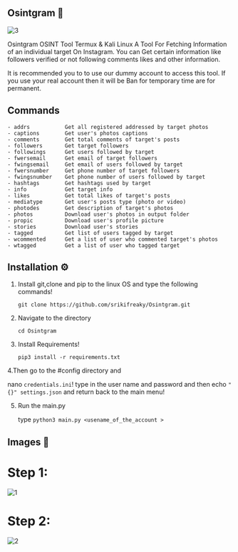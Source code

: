 ## Osintgram 👀


![3](https://user-images.githubusercontent.com/93464981/139574483-76baa4fb-3c0c-432a-bbf8-8203c3d4bd99.PNG)

Osintgram OSINT Tool Termux & Kali Linux 
A Tool For Fetching Information of an individual target On Instagram. You can Get certain information like followers verified or not following comments likes and other information. 

It is recommended you to to use our dummy account to access this tool. If you use your real account then it will be Ban for temporary time are for permanent.

## Commands

```text
- addrs           Get all registered addressed by target photos
- captions        Get user's photos captions
- comments        Get total comments of target's posts
- followers       Get target followers
- followings      Get users followed by target
- fwersemail      Get email of target followers
- fwingsemail     Get email of users followed by target
- fwersnumber     Get phone number of target followers
- fwingsnumber    Get phone number of users followed by target
- hashtags        Get hashtags used by target
- info            Get target info
- likes           Get total likes of target's posts
- mediatype       Get user's posts type (photo or video)
- photodes        Get description of target's photos
- photos          Download user's photos in output folder
- propic          Download user's profile picture
- stories         Download user's stories  
- tagged          Get list of users tagged by target
- wcommented      Get a list of user who commented target's photos
- wtagged         Get a list of user who tagged target
```

## Installation ⚙️

1. Install git,clone and pip to the linux OS and type the following commands!

    `git clone https://github.com/srikifreaky/Osintgram.git`

2. Navigate to the directory

    `cd Osintgram`

3. Install Requirements!

    `pip3 install -r requirements.txt`

4.Then go to the #config directory and 
  
   nano `credentials.ini`! type in the user name and password and then echo `"{}" settings.json` and return back to the main menu!
    
    
5. Run the main.py 

    type `python3 main.py <usename_of_the_account > `

## Images 📸

# Step 1:

![1](https://user-images.githubusercontent.com/93464981/139574452-63630f35-90aa-458e-a8f9-5504b73464f1.PNG)
# Step 2:

![2](https://user-images.githubusercontent.com/93464981/139574474-8d7d6d6f-3fdd-4b16-95fb-800f0f72e2dd.PNG)


